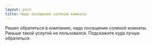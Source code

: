 ```yaml
---
layout: post 
title: Надо посещение соляной комнаты 
--- 
```

Решил обратиться в компанию, надо посещение соляной комнаты. Раньше такой услугой не пользовался. Подскажите куда лучше обратиться.